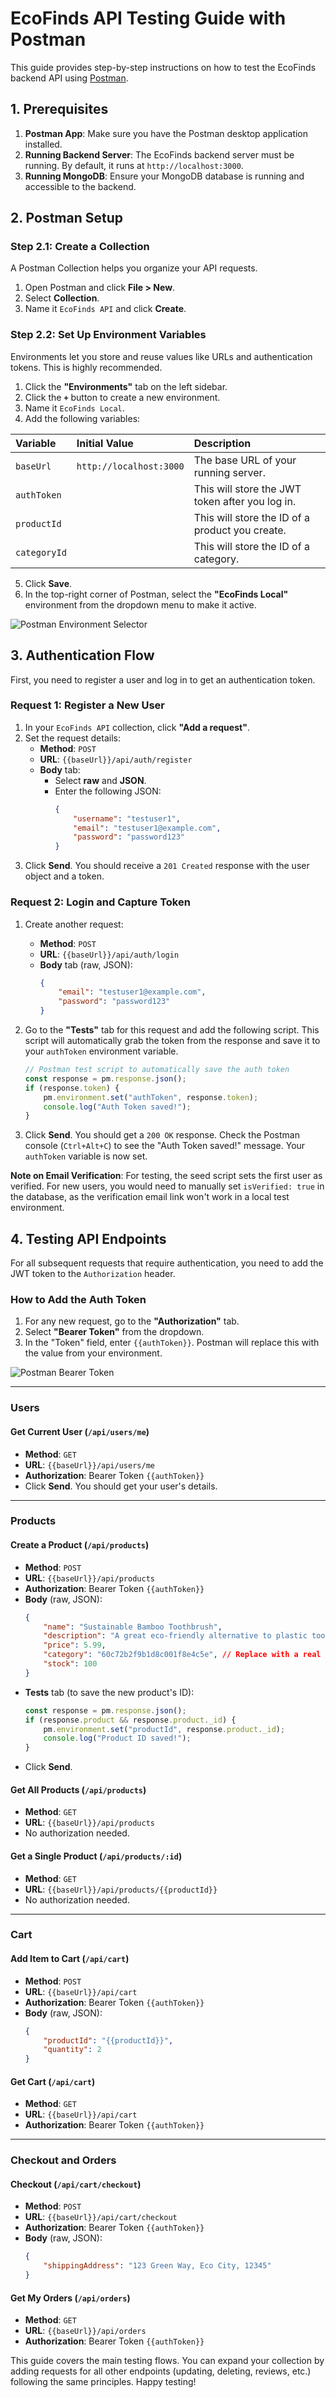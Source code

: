 # EcoFinds API Testing Guide with Postman

This guide provides step-by-step instructions on how to test the EcoFinds backend API using [Postman](https://www.postman.com/downloads/).

## 1. Prerequisites

1.  **Postman App**: Make sure you have the Postman desktop application installed.
2.  **Running Backend Server**: The EcoFinds backend server must be running. By default, it runs at `http://localhost:3000`.
3.  **Running MongoDB**: Ensure your MongoDB database is running and accessible to the backend.

## 2. Postman Setup

### Step 2.1: Create a Collection

A Postman Collection helps you organize your API requests.

1.  Open Postman and click **File > New**.
2.  Select **Collection**.
3.  Name it `EcoFinds API` and click **Create**.

### Step 2.2: Set Up Environment Variables

Environments let you store and reuse values like URLs and authentication tokens. This is highly recommended.

1.  Click the **"Environments"** tab on the left sidebar.
2.  Click the **`+`** button to create a new environment.
3.  Name it `EcoFinds Local`.
4.  Add the following variables:

| Variable | Initial Value | Description |
| :--- | :--- | :--- |
| `baseUrl` | `http://localhost:3000` | The base URL of your running server. |
| `authToken` | | This will store the JWT token after you log in. |
| `productId` | | This will store the ID of a product you create. |
| `categoryId`| | This will store the ID of a category. |

5.  Click **Save**.
6.  In the top-right corner of Postman, select the **"EcoFinds Local"** environment from the dropdown menu to make it active.

![Postman Environment Selector](https://i.imgur.com/sBvYqg1.png)

## 3. Authentication Flow

First, you need to register a user and log in to get an authentication token.

### Request 1: Register a New User

1.  In your `EcoFinds API` collection, click **"Add a request"**.
2.  Set the request details:
    *   **Method**: `POST`
    *   **URL**: `{{baseUrl}}/api/auth/register`
    *   **Body** tab:
        *   Select **raw** and **JSON**.
        *   Enter the following JSON:
            ```json
            {
                "username": "testuser1",
                "email": "testuser1@example.com",
                "password": "password123"
            }
            ```
3.  Click **Send**. You should receive a `201 Created` response with the user object and a token.

### Request 2: Login and Capture Token

1.  Create another request:
    *   **Method**: `POST`
    *   **URL**: `{{baseUrl}}/api/auth/login`
    *   **Body** tab (raw, JSON):
        ```json
        {
            "email": "testuser1@example.com",
            "password": "password123"
        }
        ```
2.  Go to the **"Tests"** tab for this request and add the following script. This script will automatically grab the token from the response and save it to your `authToken` environment variable.

    ```javascript
    // Postman test script to automatically save the auth token
    const response = pm.response.json();
    if (response.token) {
        pm.environment.set("authToken", response.token);
        console.log("Auth Token saved!");
    }
    ```
3.  Click **Send**. You should get a `200 OK` response. Check the Postman console (`Ctrl+Alt+C`) to see the "Auth Token saved!" message. Your `authToken` variable is now set.

**Note on Email Verification**: For testing, the seed script sets the first user as verified. For new users, you would need to manually set `isVerified: true` in the database, as the verification email link won't work in a local test environment.

## 4. Testing API Endpoints

For all subsequent requests that require authentication, you need to add the JWT token to the `Authorization` header.

### How to Add the Auth Token

1.  For any new request, go to the **"Authorization"** tab.
2.  Select **"Bearer Token"** from the dropdown.
3.  In the "Token" field, enter `{{authToken}}`. Postman will replace this with the value from your environment.

![Postman Bearer Token](https://i.imgur.com/v1fKqD9.png)

---

### Users

#### Get Current User (`/api/users/me`)

*   **Method**: `GET`
*   **URL**: `{{baseUrl}}/api/users/me`
*   **Authorization**: Bearer Token `{{authToken}}`
*   Click **Send**. You should get your user's details.

---

### Products

#### Create a Product (`/api/products`)

*   **Method**: `POST`
*   **URL**: `{{baseUrl}}/api/products`
*   **Authorization**: Bearer Token `{{authToken}}`
*   **Body** (raw, JSON):
    ```json
    {
        "name": "Sustainable Bamboo Toothbrush",
        "description": "A great eco-friendly alternative to plastic toothbrushes.",
        "price": 5.99,
        "category": "60c72b2f9b1d8c001f8e4c5e", // Replace with a real category ID from your DB
        "stock": 100
    }
    ```
*   **Tests** tab (to save the new product's ID):
    ```javascript
    const response = pm.response.json();
    if (response.product && response.product._id) {
        pm.environment.set("productId", response.product._id);
        console.log("Product ID saved!");
    }
    ```
*   Click **Send**.

#### Get All Products (`/api/products`)

*   **Method**: `GET`
*   **URL**: `{{baseUrl}}/api/products`
*   No authorization needed.

#### Get a Single Product (`/api/products/:id`)

*   **Method**: `GET`
*   **URL**: `{{baseUrl}}/api/products/{{productId}}`
*   No authorization needed.

---

### Cart

#### Add Item to Cart (`/api/cart`)

*   **Method**: `POST`
*   **URL**: `{{baseUrl}}/api/cart`
*   **Authorization**: Bearer Token `{{authToken}}`
*   **Body** (raw, JSON):
    ```json
    {
        "productId": "{{productId}}",
        "quantity": 2
    }
    ```

#### Get Cart (`/api/cart`)

*   **Method**: `GET`
*   **URL**: `{{baseUrl}}/api/cart`
*   **Authorization**: Bearer Token `{{authToken}}`

---

### Checkout and Orders

#### Checkout (`/api/cart/checkout`)

*   **Method**: `POST`
*   **URL**: `{{baseUrl}}/api/cart/checkout`
*   **Authorization**: Bearer Token `{{authToken}}`
*   **Body** (raw, JSON):
    ```json
    {
        "shippingAddress": "123 Green Way, Eco City, 12345"
    }
    ```

#### Get My Orders (`/api/orders`)

*   **Method**: `GET`
*   **URL**: `{{baseUrl}}/api/orders`
*   **Authorization**: Bearer Token `{{authToken}}`

This guide covers the main testing flows. You can expand your collection by adding requests for all other endpoints (updating, deleting, reviews, etc.) following the same principles. Happy testing!

